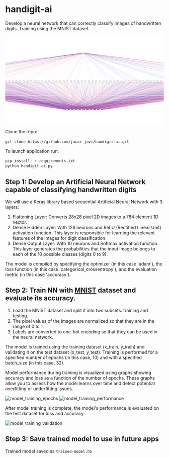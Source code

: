 # handigit-ai
Develop a neural network that can correctly classify images of handwritten digits. Training using the MNIST dataset.

![Handigit Neural Network](neural_network.svg)

Clone the repo:

`git clone https://github.com/jacar-javi/handigit-ai.git`

To launch application run:

```bash
pip install -r requirements.txt
python handigit-ai.py
```

## Step 1: Develop an Artificial Neural Network capable of classifying handwritten digits

We will use a Keras library based secuential Artificial Neural Network with 3 layers:

1. Flattening Layer: Converts 28x28 pixel 2D images to a 784 element 1D vector.
2. Dense Hidden Layer: With 128 neurons and ReLU (Rectified Linear Unit) activation function. This layer is responsible for learning the relevant features of the images for digit classification.
3. Dense Output Layer: With 10 neurons and Softmax activation function. This layer generates the probabilities that the input image belongs to each of the 10 possible classes (digits 0 to 9).

The model is compiled by specifying the optimizer (in this case 'adam'), the loss function (in this case 'categorical_crossentropy'), and the evaluation metric (in this case 'accuracy').


## Step 2: Train NN with [MNIST](http://yann.lecun.com/exdb/mnist/) dataset and evaluate its accuracy.

1. Load the MNIST dataset and split it into two subsets: training and testing. 
2. The pixel values of the images are normalized so that they are in the range of 0 to 1. 
3. Labels are converted to one-hot encoding so that they can be used in the neural network.

The model is trained using the training dataset (x_train, y_train) and validating it on the test dataset (x_test, y_test). Training is performed for a specified number of epochs (in this case, 10) and with a specified batch_size (in this case, 32).

Model performance during training is visualized using graphs showing accuracy and loss as a function of the number of epochs. These graphs allow you to assess how the model learns over time and detect potential overfitting or underfitting issues.

<img width="739" alt="model_training_epochs" src="https://user-images.githubusercontent.com/17501624/233156514-70ec0c53-937c-4255-907c-cc6453e96bb0.png">

<img width="775" alt="model_training_performance" src="https://user-images.githubusercontent.com/17501624/233157813-4455c1d6-0704-4b7a-bb2c-ffe8592073cd.png">


After model training is complete, the model's performance is evaluated on the test dataset for loss and accuracy.

<img width="204" alt="model_training_validation" src="https://user-images.githubusercontent.com/17501624/233157293-6eb792ec-f4ce-48f7-96b5-e997a8262254.png">

## Step 3: Save trained model to use in future apps

Trained model saved as `trained-model.h5`

